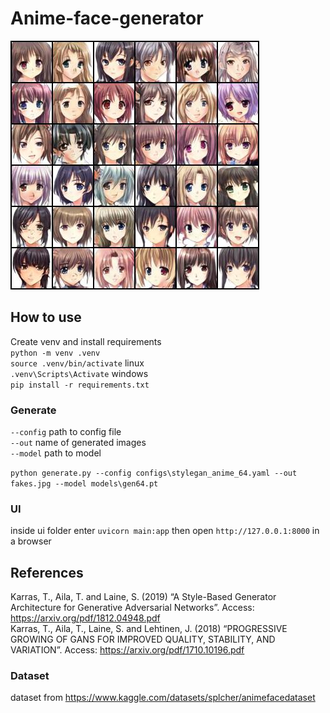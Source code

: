 # Anime-face-generator

![Fake images sample](https://github.com/PeterMatthew/Anime-face-generator/blob/main/fakes.jpg)

## How to use

Create venv and install requirements<br/>
`python -m venv .venv`<br/>
`source .venv/bin/activate` linux<br/>
`.venv\Scripts\Activate` windows<br/>
`pip install -r requirements.txt`

### Generate

`--config` path to config file<br/>
`--out` name of generated images<br/>
`--model` path to model<br/>

`python generate.py --config configs\stylegan_anime_64.yaml --out fakes.jpg --model models\gen64.pt`<br/>

### UI

inside ui folder enter `uvicorn main:app` then open `http://127.0.0.1:8000` in a browser<br/>

## References

Karras, T., Aila, T. and Laine, S. (2019) “A Style-Based Generator Architecture for
Generative Adversarial Networks”. Access: https://arxiv.org/pdf/1812.04948.pdf<br/>
Karras, T., Aila, T., Laine, S. and Lehtinen, J. (2018) “PROGRESSIVE GROWING OF
GANS FOR IMPROVED QUALITY, STABILITY, AND VARIATION”. Access: https://arxiv.org/pdf/1710.10196.pdf<br/>

### Dataset

dataset from https://www.kaggle.com/datasets/splcher/animefacedataset
